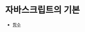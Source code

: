 # 자바스크립트의 기본
- [함수](https://github.com/QyongGin/JavaScript/blob/main/JavaScript%20Basic/Function.md,'function')
